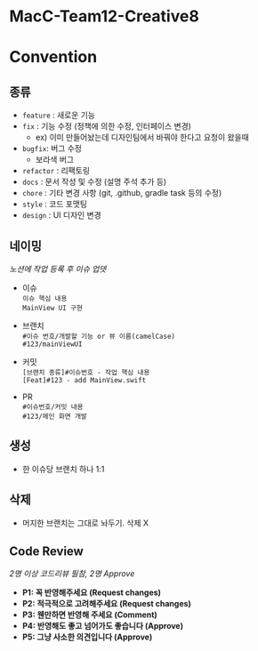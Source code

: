 # MacC-Team12-Creative8

# Convention

## 종류
 - `feature` : 새로운 기능
 - `fix` : 기능 수정 (정책에 의한 수정, 인터페이스 변경)
    - ex) 이미 만들어놨는데 디자인팀에서 바꿔야 한다고 요청이 왔을때
 - `bugfix`: 버그 수정
    - 보라색 버그
 - `refactor` : 리팩토링
 - `docs` : 문서 작성 및 수정 (설명 주석 추가 등)
 - `chore` : 기타 변경 사항 (git, .github, gradle task 등의 수정)
 - `style` : 코드 포맷팅
 - `design` : UI 디자인 변경

## 네이밍
*노션에 작업 등록 후 이슈 업뎃*
 - 이슈</br>
  `이슈 핵심 내용`</br>
  `MainView UI 구현`</br>

 - 브랜치</br>
  `#이슈 번호/개발할 기능 or 뷰 이름(camelCase)`</br>
  `#123/mainViewUI`</br>
  
 - 커밋</br>
  `[브랜치 종류]#이슈번호 - 작업 핵심 내용`</br>
  `[Feat]#123 - add MainView.swift`</br>
  
 - PR</br>
  `#이슈번호/커밋 내용`</br>
  `#123/메인 화면 개발`</br>

## 생성
 - 한 이슈당 브랜치 하나 1:1
      
## 삭제
 - 머지한 브랜치는 그대로 놔두기. 삭제 X

## Code Review
*2명 이상 코드리뷰 필참, 2명 Approve*
 - **P1: 꼭 반영해주세요 (Request changes)**
 - **P2: 적극적으로 고려해주세요 (Request changes)**
 - **P3: 웬만하면 반영해 주세요 (Comment)**
 - **P4: 반영해도 좋고 넘어가도 좋습니다 (Approve)**
 - **P5: 그냥 사소한 의견입니다 (Approve)**
 
